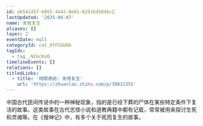 ```yaml
---
id: eb541d57-b055-4442-8e01-82916d504bc2
lastUpdated: '2025-06-07'
name: 发棺复生
aliases: []
layer: 2
eventDate: null
categoryId: cat_OfFSSbRb
tagIds:
  - tag__NZec6vQ
timelineEvents: []
relations: []
titledLinks:
  - title: '相關連結: 发棺复生'
    url: 'https://zhuanlan.zhihu.com/p/30812355'
---
```

中国古代民间传说中的一种神秘现象，指的是已经下葬的尸体在某些特定条件下复活的故事。这类故事在古代志怪小说和道教典籍中都有记载，常常被用来探讨生死和灵魂等。在《搜神记》中，有多个关于死而复生的故事。
